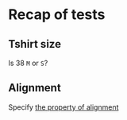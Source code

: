 # Recap of tests

## Tshirt size

Is 38 `M` or `S`?

## Alignment

Specify [the property of alignment](https://github.com/code-craft-igt-1/test-failer-in-cpp-AviB183/blob/1ebcf23723747d570f9749973a023349f0238822/misaligned.cpp)


